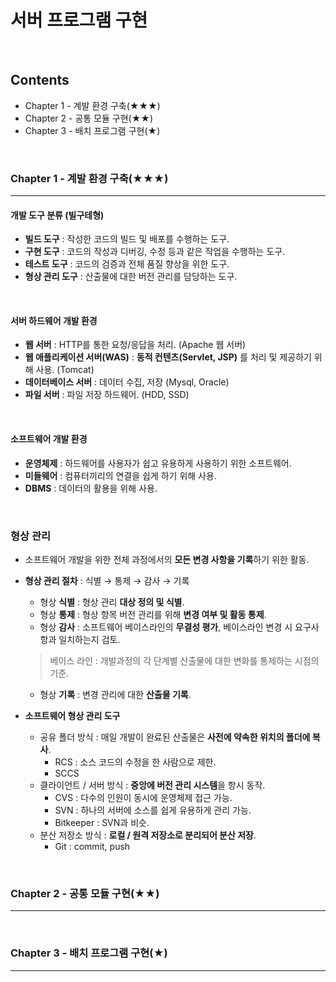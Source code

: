 # 서버 프로그램 구현
<br>

## Contents
- Chapter 1 - 계발 환경 구축(★★★)
- Chapter 2 - 공통 모듈 구현(★★)
- Chapter 3 - 배치 프로그램 구현(★)
<br>


### Chapter 1 - 계발 환경 구축(★★★)
---
  #### 개발 도구 분류 (빌구테형)
  - **빌드 도구** : 작성한 코드의 빌드 및 배포를 수행하는 도구.
  - **구현 도구** : 코드의 작성과 디버깅, 수정 등과 같은 작업을 수행하는 도구.
  - **테스트 도구** : 코드의 검증과 전체 품질 향상을 위한 도구.
  - **형상 관리 도구** : 산출물에 대한 버전 관리를 담당하는 도구.
<br>

  #### 서버 하드웨어 개발 환경
  - **웹 서버** : HTTP를 통한 요청/응답을 처리. (Apache 웹 서버)
  - **웹 애플리케이션 서버(WAS)** : **동적 컨텐츠(Servlet, JSP)** 를 처리 및 제공하기 위해 사용. (Tomcat)
  - **데이터베이스 서버** : 데이터 수집, 저장 (Mysql, Oracle)
  - **파일 서버** : 파일 저장 하드웨어. (HDD, SSD)
<br>

  #### 소프트웨어 개발 환경
  - **운영체제** : 하드웨어를 사용자가 쉽고 유용하게 사용하기 위한 소프트웨어.
  - **미들웨어** : 컴퓨터끼리의 연결을 쉽게 하기 위해 사용.
  - **DBMS** : 데이터의 활용을 위해 사용.
<br>

  ### 형상 관리
  - 소프트웨어 개발을 위한 전체 과정에서의 **모든 변경 사항을 기록**하기 위한 활동.

  - **형상 관리 절차** : 식별 → 통제 → 감사 → 기록
    - 형상 **식별** : 형상 관리 **대상 정의 및 식별**.
    - 형상 **통제** : 형상 항목 버전 관리를 위해 **변경 여부 및 활동 통제**.
    - 형상 **감사** : 소프트웨어 베이스라인의 **무결성 평가**, 베이스라인 변경 시 요구사항과 일치하는지 검토.
    > 베이스 라인 : 개발과정의 각 단계별 산출물에 대한 변화를 통제하는 시점의 기준.

    - 형상 **기록** : 변경 관리에 대한 **산출물 기록**.

  - **소프트웨어 형상 관리 도구**
    - 공유 폴더 방식 : 매일 개발이 완료된 산출물은 **사전에 약속한 위치의 폴더에 복사**.
      - RCS : 소스 코드의 수정을 한 사람으로 제한.
      - SCCS
    - 클라이언트 / 서버 방식 : **중앙에 버전 관리 시스템**을 항시 동작.
      - CVS : 다수의 인원이 동시에 운영체제 접근 가능.
      - SVN : 하나의 서버에 소스를 쉽게 유용하게 관리 가능.
      - Bitkeeper : SVN과 비슷.
    - 분산 저장소 방식 : **로컬 / 원격 저장소로 분리되어 분산 저장**.
      - Git : commit, push
<br>


### Chapter 2 - 공통 모듈 구현(★★)
---
<br>


### Chapter 3 - 배치 프로그램 구현(★)
---
<br>
